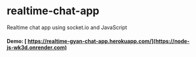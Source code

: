 # realtime-chat-app
Realtime chat app using socket.io and JavaScript

#### Demo: [ https://realtime-gyan-chat-app.herokuapp.com/](https://node-js-wk3d.onrender.com)

